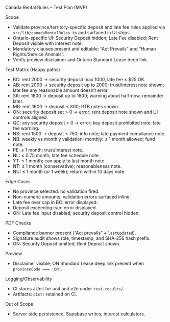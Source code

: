 Canada Rental Rules – Test Plan (MVP)

Scope
- Validate province/territory-specific deposit and late fee rules applied via `src/lib/canadaRentalRules.ts` and surfaced in UI steps.
- Ontario-specific UI: Security Deposit hidden; Late Fee disabled; Rent Deposit visible with interest note.
- Mandatory clauses present and editable: “Act Prevails” and “Human Rights/Service Animals”.
- Verify preview disclaimer and Ontario Standard Lease deep link.

Test Matrix (Happy paths)
- BC: rent 2000 → security deposit max 1000, late fee ≤ $25 OK.
- AB: rent 2000 → security deposit up to 2000; trust/interest note shown; late fee any reasonable amount doesn’t error.
- SK: rent 1800 → deposit up to 1800; warning about half-now, remainder later.
- MB: rent 1600 → deposit ≤ 800; RTB notes shown.
- ON: security deposit set > 0 → error; rent deposit note shown and UI controls aligned.
- QC: any security deposit > 0 → error; key deposit prohibited note; late fee warning.
- NS: rent 1500 → deposit ≤ 750; info note; late payment compliance note.
- NB: weekly vs monthly validation; monthly: ≤ 1 month allowed; fund note.
- PE: ≤ 1 month; trust/interest note.
- NL: ≤ 0.75 month; late fee schedule note.
- YT: ≤ 1 month; can apply to last month note.
- NT: ≤ 1 month (conservative); reasonableness note.
- NU: ≤ 1 month (or 1 week); return within 10 days note.

Edge Cases
- No province selected: no validation fired.
- Non-numeric amounts: validation errors surfaced inline.
- Late fee over cap in BC: error displayed.
- Deposit exceeding cap: error displayed.
- ON: Late fee input disabled; security deposit control hidden.

PDF Checks
- Compliance banner present (“Act prevails” + `lastUpdated`).
- Signature audit shows role, timestamp, and SHA-256 hash prefix.
- ON: Security Deposit omitted; Rent Deposit shown.

Preview
- Disclaimer visible; ON Standard Lease deep link present when `provinceCode === 'ON'`.

Logging/Observability
- CI stores JUnit for unit and e2e under `test-results/`.
- Artifacts: `dist/` retained on CI.

Out of Scope
- Server-side persistence, Supabase writes, interest calculators.


